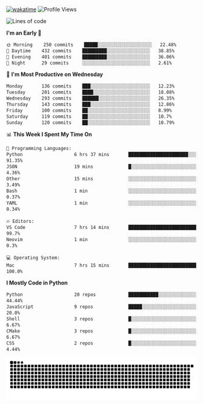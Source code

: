 [![wakatime](https://wakatime.com/badge/user/b920b284-3cde-4cd4-b72e-f7f22d050b16.svg)](https://wakatime.com/@b920b284-3cde-4cd4-b72e-f7f22d050b16)
![Profile Views](http://img.shields.io/badge/Profile%20Views-4586-blue)
<!--START_SECTION:waka-->
![Lines of code](https://img.shields.io/badge/From%20Hello%20World%20I%27ve%20Written--774%20Thousand%20lines%20of%20code-blue)

**I'm an Early 🐤** 

```text
🌞 Morning    250 commits    █████░░░░░░░░░░░░░░░░░░░░   22.48% 
🌆 Daytime    432 commits    █████████░░░░░░░░░░░░░░░░   38.85% 
🌃 Evening    401 commits    █████████░░░░░░░░░░░░░░░░   36.06% 
🌙 Night      29 commits     ░░░░░░░░░░░░░░░░░░░░░░░░░   2.61%

```
📅 **I'm Most Productive on Wednesday** 

```text
Monday       136 commits    ███░░░░░░░░░░░░░░░░░░░░░░   12.23% 
Tuesday      201 commits    ████░░░░░░░░░░░░░░░░░░░░░   18.08% 
Wednesday    293 commits    ██████░░░░░░░░░░░░░░░░░░░   26.35% 
Thursday     143 commits    ███░░░░░░░░░░░░░░░░░░░░░░   12.86% 
Friday       100 commits    ██░░░░░░░░░░░░░░░░░░░░░░░   8.99% 
Saturday     119 commits    ██░░░░░░░░░░░░░░░░░░░░░░░   10.7% 
Sunday       120 commits    ██░░░░░░░░░░░░░░░░░░░░░░░   10.79%

```


📊 **This Week I Spent My Time On** 

```text
💬 Programming Languages: 
Python                   6 hrs 37 mins       ██████████████████████░░░   91.35% 
JSON                     19 mins             █░░░░░░░░░░░░░░░░░░░░░░░░   4.36% 
Other                    15 mins             ░░░░░░░░░░░░░░░░░░░░░░░░░   3.49% 
Bash                     1 min               ░░░░░░░░░░░░░░░░░░░░░░░░░   0.37% 
YAML                     1 min               ░░░░░░░░░░░░░░░░░░░░░░░░░   0.34%

🔥 Editors: 
VS Code                  7 hrs 14 mins       █████████████████████████   99.7% 
Neovim                   1 min               ░░░░░░░░░░░░░░░░░░░░░░░░░   0.3%

💻 Operating System: 
Mac                      7 hrs 15 mins       █████████████████████████   100.0%

```

**I Mostly Code in Python** 

```text
Python                   20 repos            ███████████░░░░░░░░░░░░░░   44.44% 
JavaScript               9 repos             █████░░░░░░░░░░░░░░░░░░░░   20.0% 
Shell                    3 repos             █░░░░░░░░░░░░░░░░░░░░░░░░   6.67% 
CMake                    3 repos             █░░░░░░░░░░░░░░░░░░░░░░░░   6.67% 
CSS                      2 repos             █░░░░░░░░░░░░░░░░░░░░░░░░   4.44%

```



<!--END_SECTION:waka-->
![Snake animation](https://raw.githubusercontent.com/timmypidashev/timmypidashev/main/commits.svg)

